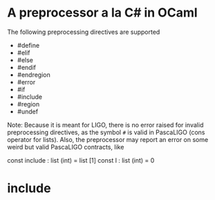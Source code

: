 # A preprocessor a la C# in OCaml

The following preprocessing directives are supported
  * #define
  * #elif
  * #else
  * #endif
  * #endregion
  * #error
  * #if
  * #include
  * #region
  * #undef

Note: Because it is meant for LIGO, there is no error raised for
invalid preprocessing directives, as the symbol `#` is valid in
PascaLIGO (cons operator for lists). Also, the preprocessor may report an error on some weird but valid PascaLIGO contracts, like

const include : list (int) = list [1]
const l : list (int) = 0
# include

